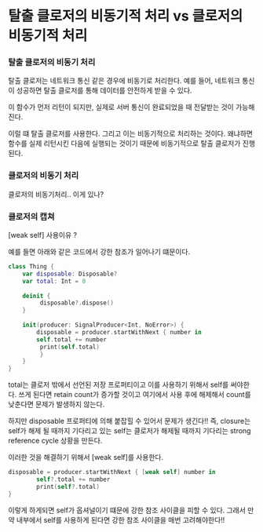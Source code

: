 # 탈출 클로저의 비동기적 처리 vs 클로저의 비동기적 처리

### 탈출 클로저의 비동기 처리
탈출 클로저는 네트워크 통신 같은 경우에 비동기로 처리한다.
예를 들어, 네트워크 통신이 성공하면 탈출 클로저를 통해 데이터를 안전하게 받을 수 있다.

이 함수가 먼저 리턴이 되지만, 실제로 서버 통신이 완료되었을 때 전달받는 것이 가능해진다.

이럴 떄 탈출 클로저를 사용한다. 그리고 이는 비동기적으로 처리하는 것이다. 왜냐하면 함수를 실제 리턴시킨 다음에 실행되는 것이기 때문에 비동기적으로 탈출 클로저가 진행된다.

### 클로저의 비동기 처리

클로저의 비동기처리.. 이게 있나?


### 클로저의 캡쳐
[weak self] 사용이유 ?

예를 들면 아래와 같은 코드에서 강한 참조가 일어나기 떄문이다.
```swift
class Thing { 
    var disposable: Disposable? 
    var total: Int = 0 
    
    deinit {
         disposable?.dispose() 
    } 
         
    init(producer: SignalProducer<Int, NoError>) { 
        disposable = producer.startWithNext { number in
        self.total += number
         print(self.total) 
         } 
    } 
}

```

total는 클로저 밖에서 선언된 저장 프로퍼티이고 이를 사용하기 위해서 self를 써야한다. 쓰게 된다면 retain count가 증가할 것이고 여기에서 사용 후에 해제해서 count를 낮춘다면 문제가 발생하지 않는다.

하지만 disposable 프로퍼티에 의해 붙잡힐 수 있어서 문제가 생긴다!! 
즉, closure는 self가 해제 될 때까지 기다리고 있는 self는 클로저가 해제될 때까지 기다리는 strong  reference cycle 상황을 만든다.

이러한 것을 해결하기 위해서 [weak self]를 사용한다.

```swift
disposable = producer.startWithNext { [weak self] number in
        self?.total += number 
        print(self?.total) 
}

```

이렇게 하게되면 self가 옵셔널이기 떄문에 강한 참조 사이클을 피할 수 있다. 그래서 만약 내부에서 self를 사용하게 된다면 강한 참조 사이클을 매번 고려해야한다!!